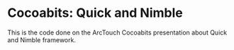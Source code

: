 #  Cocoabits: Quick and Nimble

This is the code done on the ArcTouch Cocoabits presentation about Quick and Nimble framework.

